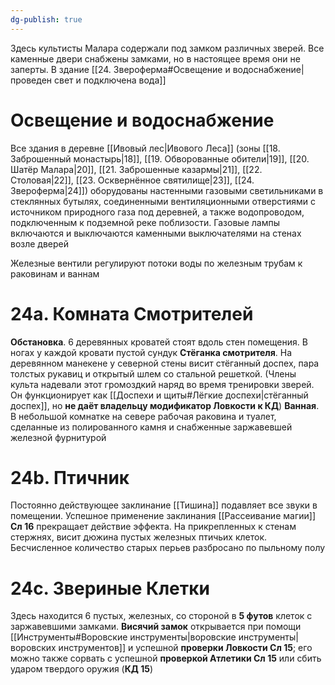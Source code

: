 ```yaml
---
dg-publish: true
---
```

Здесь культисты Малара содержали под замком различных зверей. Все каменные двери снабжены замками, но в настоящее время они не заперты. В здание [[24. Звероферма#Освещение и водоснабжение|проведен свет и подключена вода]]

# Освещение и водоснабжение

Все здания в деревне [[Ивовый лес|Ивового Леса]] (зоны [[18. Заброшенный монастырь|18]], [[19. Обворованные обители|19]], [[20. Шатёр Малара|20]], [[21. Заброшенные казармы|21]], [[22. Столовая|22]], [[23. Осквернённое святилище|23]], [[24. Звероферма|24]]) оборудованы настенными газовыми светильниками в стеклянных бутылях, соединенными вентиляционными отверстиями с источником природного газа под деревней, а также водопроводом, подключенным к подземной реке поблизости. Газовые лампы включаются и выключаются каменными выключателями на стенах возле дверей

Железные вентили регулируют потоки воды по железным трубам к раковинам и ваннам

# 24а. Комната Смотрителей

**Обстановка**. 6 деревянных кроватей стоят вдоль стен помещения. В ногах у каждой кровати пустой сундук
**Стёганка смотрителя**. На деревянном манекене у северной стены висит стёганный доспех, пара толстых рукавиц и открытый шлем со стальной решеткой. (Члены культа надевали этот громоздкий наряд во время тренировки зверей. Он функционирует как [[Доспехи и щиты#Лёгкие доспехи|стёганный доспех]], но **не даёт владельцу модификатор Ловкости к КД**)
**Ванная**. В небольшой комнатке на севере рабочая раковина и туалет, сделанные из полированного камня и снабженные заржавевшей железной фурнитурой

# 24b. Птичник

Постоянно действующее заклинание [[Тишина]] подавляет все звуки в помещении. Успешное применение заклинания [[Рассеивание магии]] **Сл 16** прекращает действие эффекта. На прикрепленных к стенам стержнях, висит дюжина пустых железных птичьих клеток. Бесчисленное количество старых перьев разбросано по пыльному полу

# 24с. Звериные Клетки

Здесь находится 6 пустых, железных, со стороной в **5 футов** клеток с заржавевшими замками. **Висячий замок** открывается при помощи [[Инструменты#Воровские инструменты|воровские инструменты|воровских инструментов]] и успешной **проверки Ловкости Сл 15**; его можно также сорвать с успешной **проверкой Атлетики Сл 15** или сбить ударом твердого оружия (**КД 15**)